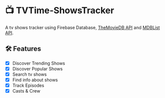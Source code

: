 # :tv: TVTime-ShowsTracker

A tv shows tracker using Firebase Database, [TheMovieDB API](https://www.themoviedb.org/documentation/api) and [MDBList API]([https://imdb-api.com/](https://rapidapi.com/linaspurinis/api/mdblist/)). <br />

##  :hammer_and_wrench: Features
- [x] Discover Trending Shows <br />
- [x] Discover Popular Shows <br />
- [x] Search tv shows <br />
- [x] Find info about shows <br />
- [x] Track Episodes <br />
- [x] Casts & Crew
